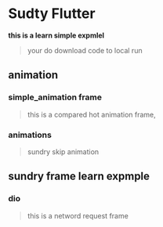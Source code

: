
# Sudty Flutter
**this is a  learn simple expmlel**
>your do  download code to local run 
## animation
### simple_animation frame
>this is a compared hot animation frame,
### animations
>sundry skip animation
## sundry frame learn expmple
### dio
>this is a netword request frame 


